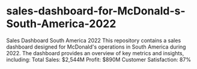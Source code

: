 # sales-dashboard-for-McDonald-s-South-America-2022
Sales Dashboard South America 2022 
This repository contains a sales dashboard designed for McDonald's operations in South America during 2022.
The dashboard provides an overview of key metrics and insights, 
including: 
Total Sales: $2,544M
Profit: $890M 
Customer Satisfaction: 87%
